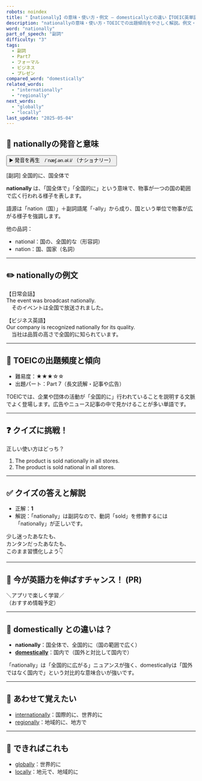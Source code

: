 ```yaml
---
robots: noindex
title: "【nationally】の意味・使い方・例文 ― domesticallyとの違い【TOEIC英単語】"
description: "nationallyの意味・使い方・TOEICでの出題傾向をやさしく解説。例文・クイズ付きでdomesticallyとの違いもわかりやすく学べます。"
word: "nationally"
part_of_speech: "副詞"
difficulty: "3"
tags:
  - 副詞
  - Part7
  - フォーマル
  - ビジネス
  - プレゼン
compared_word: "domestically"
related_words:
  - "internationally"
  - "regionally"
next_words:
  - "globally"
  - "locally"
last_update: "2025-05-04"
---
```


## 🔰 nationallyの発音と意味

<button class="play-audio" onclick="playTTS('nationally')">
  <span class="play-audio-main">
    ▶️ 発音を再生　/ˈnæʃ.ən.əl.i/
  </span>
  <span class="play-audio-sub">
    （ナショナリー）
  </span>
</button>

[副詞] 全国的に、国全体で

**nationally** は、「国全体で」「全国的に」という意味で、物事が一つの国の範囲で広く行われる様子を表します。

語源は「nation（国）」＋副詞語尾「-ally」から成り、国という単位で物事が広がる様子を強調します。

他の品詞：  
- national：国の、全国的な（形容詞）
- nation：国、国家（名詞）

---

## ✏️ nationallyの例文

【日常会話】  
The event was broadcast nationally.  
　そのイベントは全国で放送されました。

【ビジネス英語】  
Our company is recognized nationally for its quality.  
　当社は品質の高さで全国的に知られています。

---

## 🎯 TOEICの出題頻度と傾向

- 難易度：★★★☆☆
- 出題パート：Part 7（長文読解・記事や広告）

TOEICでは、企業や団体の活動が「全国的に」行われていることを説明する文脈でよく登場します。広告やニュース記事の中で見かけることが多い単語です。

---

## ❓ クイズに挑戦！

正しい使い方はどっち？

1. The product is sold nationally in all stores.  
2. The product is sold national in all stores.

---

## ✅ クイズの答えと解説

- 正解：**1**
- 解説：「nationally」は副詞なので、動詞「sold」を修飾するには「nationally」が正しいです。

少し迷ったあなたも、  
カンタンだったあなたも、  
このまま習慣化しよう👇️

---

## 🚀 今が英語力を伸ばすチャンス！ (PR)

<div class="info-center">
＼アプリで楽しく学習／<br>  
（おすすめ情報予定）
</div>

---

## 🤔  domestically との違いは？

- **nationally**：国全体で、全国的に（国の範囲で広く）
- **[domestically](/word/domestically/)**：国内で（国外と対比して国内で）

「nationally」は「全国的に広がる」ニュアンスが強く、domesticallyは「国外ではなく国内で」という対比的な意味合いが強いです。

---

## 🧩 あわせて覚えたい

- [internationally](/word/internationally/)：国際的に、世界的に
- [regionally](/word/regionally/)：地域的に、地方で

---

## 📖 できればこれも

- [globally](/word/globally/)：世界的に
- [locally](/word/locally/)：地元で、地域的に

<!-- cvid: aid29_bid16 -->
